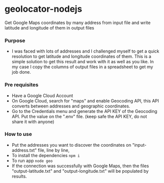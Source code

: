 # geolocator-nodejs

Get Google Maps coordinates by many address from input file and write latitude and longitude of them in output files

### Purpose 
* I was faced with lots of addresses and I challenged myself to get a quick resolution to get latitude and longitude coordinates of them. This is a simple solution to get this result and work with it as well as you like. In my case I copy the columns of output files in a spreadsheet to get my job done.


### Pre requisites

* Have a Google Cloud Account
* On Google Cloud, search for "maps" and enable Geocoding API, this API converts between addresses and geographic coordinates.
* Go to the Credentials menu and generate the API KEY of the Geocoding API. Put the value on the ".env" file. (keep safe the API KEY, do not share it with anyone)


### How to use

* Put the addresses you want to discover the coordinates on "input-address.txt" file, line by line,
* To install the dependencies
```npm i```
* To run app
```node geo```
* If the connection was successfully with Google Maps, then the files "output-latitude.txt" and "output-longitude.txt" will be populated by results.
